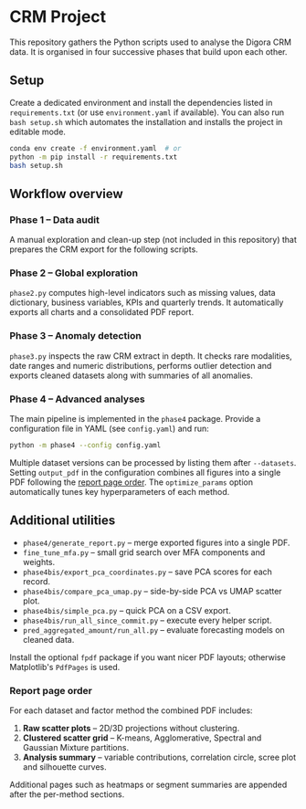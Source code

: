 # CRM Project

This repository gathers the Python scripts used to analyse the Digora CRM data.
It is organised in four successive phases that build upon each other.

## Setup

Create a dedicated environment and install the dependencies listed in
`requirements.txt` (or use `environment.yaml` if available). You can also run
`bash setup.sh` which automates the installation and installs the project in
editable mode.

```bash
conda env create -f environment.yaml  # or
python -m pip install -r requirements.txt
bash setup.sh
```

## Workflow overview

### Phase 1 – Data audit
A manual exploration and clean-up step (not included in this repository) that
prepares the CRM export for the following scripts.

### Phase 2 – Global exploration
`phase2.py` computes high-level indicators such as missing values, data
dictionary, business variables, KPIs and quarterly trends. It automatically
exports all charts and a consolidated PDF report.

### Phase 3 – Anomaly detection
`phase3.py` inspects the raw CRM extract in depth. It checks rare modalities,
date ranges and numeric distributions, performs outlier detection and exports
cleaned datasets along with summaries of all anomalies.

### Phase 4 – Advanced analyses
The main pipeline is implemented in the `phase4` package. Provide a configuration
file in YAML (see `config.yaml`) and run:

```bash
python -m phase4 --config config.yaml
```

Multiple dataset versions can be processed by listing them after `--datasets`.
Setting `output_pdf` in the configuration combines all figures into a single PDF
following the [report page order](#report-page-order). The `optimize_params`
option automatically tunes key hyperparameters of each method.

## Additional utilities

* `phase4/generate_report.py` – merge exported figures into a single PDF.
* `fine_tune_mfa.py` – small grid search over MFA components and weights.
* `phase4bis/export_pca_coordinates.py` – save PCA scores for each record.
* `phase4bis/compare_pca_umap.py` – side-by-side PCA vs UMAP scatter plot.
* `phase4bis/simple_pca.py` – quick PCA on a CSV export.
* `phase4bis/run_all_since_commit.py` – execute every helper script.
* `pred_aggregated_amount/run_all.py` – evaluate forecasting models on cleaned data.

Install the optional `fpdf` package if you want nicer PDF layouts; otherwise
Matplotlib's `PdfPages` is used.

### Report page order
For each dataset and factor method the combined PDF includes:
1. **Raw scatter plots** – 2D/3D projections without clustering.
2. **Clustered scatter grid** – K-means, Agglomerative, Spectral and Gaussian
   Mixture partitions.
3. **Analysis summary** – variable contributions, correlation circle, scree plot
   and silhouette curves.

Additional pages such as heatmaps or segment summaries are appended after the
per-method sections.


